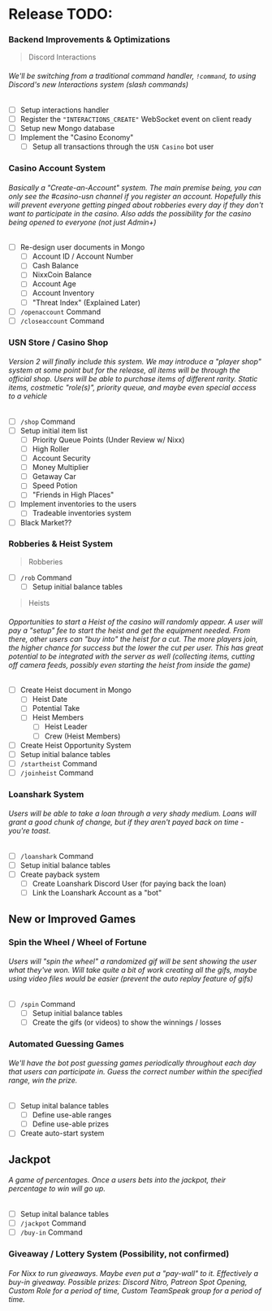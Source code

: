 # Release TODO:

### Backend Improvements & Optimizations
> Discord Interactions
###### We'll be switching from a traditional command handler, `!command`, to using Discord's new Interactions system (slash commands)
- [ ] Setup interactions handler
- [ ] Register the `"INTERACTIONS_CREATE"` WebSocket event on client ready
- [ ] Setup new Mongo database
- [ ] Implement the "Casino Economy"
  - [ ] Setup all transactions through the `USN Casino` bot user

### Casino Account System
###### Basically a "Create-an-Account" system. The main premise being, you can only see the #casino-usn channel if you register an account. Hopefully this will prevent everyone getting pinged about robberies every day if they don't want to participate in the casino. Also adds the possibility for the casino being opened to everyone (not just Admin+)
- [ ] Re-design user documents in Mongo
  - [ ] Account ID / Account Number
  - [ ] Cash Balance
  - [ ] NixxCoin Balance
  - [ ] Account Age
  - [ ] Account Inventory
  - [ ] "Threat Index" (Explained Later)
- [ ] `/openaccount` Command
- [ ] `/closeaccount` Command

### USN Store / Casino Shop
###### Version 2 will finally include this system. We may introduce a "player shop" system at some point but for the release, all items will be through the official shop. Users will be able to purchase items of different rarity. Static items, costmetic "role(s)", priority queue, and maybe even special access to a vehicle
- [ ] `/shop` Command
- [ ] Setup initial item list
  - [ ] Priority Queue Points (Under Review w/ Nixx)
  - [ ] High Roller
  - [ ] Account Security
  - [ ] Money Multiplier
  - [ ] Getaway Car
  - [ ] Speed Potion
  - [ ] "Friends in High Places"
- [ ] Implement inventories to the users
  - [ ] Tradeable inventories system

- [ ] Black Market??

### Robberies & Heist System
> Robberies
- [ ] `/rob` Command
  - [ ] Setup initial balance tables

> Heists
###### Opportunities to start a Heist of the casino will randomly appear. A user will pay a "setup" fee to start the heist and get the equipment needed. From there, other users can "buy into" the heist for a cut. The more players join, the higher chance for success but the lower the cut per user. This has great potential to be integrated with the server as well (collecting items, cutting off camera feeds, possibly even starting the heist from inside the game)
  - [ ] Create Heist document in Mongo
    - [ ] Heist Date
    - [ ] Potential Take
    - [ ] Heist Members
        - [ ] Heist Leader
        - [ ] Crew (Heist Members)
  - [ ] Create Heist Opportunity System
  - [ ] Setup initial balance tables
  - [ ] `/startheist` Command
  - [ ] `/joinheist` Command
  
### Loanshark System
###### Users will be able to take a loan through a very shady medium. Loans will grant a good chunk of change, but if they aren't payed back on time - you're toast.  
- [ ] `/loanshark` Command
- [ ] Setup initial balance tables
- [ ] Create payback system
  - [ ] Create Loanshark Discord User (for paying back the loan)
  - [ ] Link the Loanshark Account as a "bot"

## New or Improved Games
### Spin the Wheel / Wheel of Fortune
###### Users will "spin the wheel" a randomized gif will be sent showing the user what they've won. Will take quite a bit of work creating all the gifs, maybe using video files would be easier (prevent the auto replay feature of gifs)
- [ ] `/spin` Command
  - [ ] Setup initial balance tables
  - [ ] Create the gifs (or videos) to show the winnings / losses
  
### Automated Guessing Games
###### We'll have the bot post guessing games periodically throughout each day that users can participate in. Guess the correct number within the specified range, win the prize.
- [ ] Setup inital balance tables
  - [ ] Define use-able ranges
  - [ ] Define use-able prizes
- [ ] Create auto-start system

## Jackpot
###### A game of percentages. Once a users bets into the jackpot, their percentage to win will go up.
- [ ] Setup inital balance tables
- [ ] `/jackpot` Command
- [ ] `/buy-in` Command

### Giveaway / Lottery System (Possibility, not confirmed)
###### For Nixx to run giveaways. Maybe even put a "pay-wall" to it. Effectively a buy-in giveaway. Possible prizes: Discord Nitro, Patreon Spot Opening, Custom Role for a period of time, Custom TeamSpeak group for a period of time.
